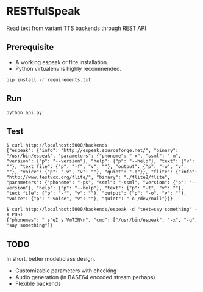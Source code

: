 # RESTfulSpeak
Read text from variant TTS backends through REST API

## Prerequisite
* A working espeak or flite installation.
* Python virtualenv is highly recommended.

```
pip install -r requirements.txt
```

## Run
```
python api.py
```

## Test
```
$ curl http://localhost:5000/backends
{"espeak": {"info": "http://espeak.sourceforge.net/", "binary": "/usr/bin/espeak", "parameters": {"phoneme": "-x", "ssml": "-m", "version": {"p": "--version"}, "help": {"p": "--help"}, "text": {"v": ""}, "text file": {"p": "-f", "v": ""}, "output": {"p": "-w", "v": ""}, "voice": {"p": "-v", "v": ""}, "quiet": "-q"}}, "flite": {"info": "http://www.festvox.org/flite/", "binary": "./flite2/flite", "parameters": {"phoneme": "-ps", "ssml": "-ssml", "version": {"p": "--version"}, "help": {"p": "--help"}, "text": {"p": "-t", "v": ""}, "text file": {"p": "-f", "v": ""}, "output": {"p": "-o", "v": ""}, "voice": {"p": "-voice", "v": ""}, "quiet": "-o /dev/null"}}}

$ curl http://localhost:5000/backends/espeak -d "text=say something" -X POST
{"phonemes": " s'eI s'VmTIN\n", "cmd": ["/usr/bin/espeak", "-x", "-q", "say something"]}
```

## TODO
In short, better model/class design.
* Customizable parameters with checking
* Audio generation (in BASE64 encoded stream perhaps)
* Flexible backends
